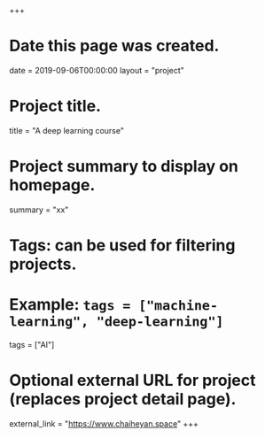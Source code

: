 +++
# Date this page was created.
date = 2019-09-06T00:00:00
layout = "project"

# Project title.
title = "A deep learning course"

# Project summary to display on homepage.
summary = "xx"

# Tags: can be used for filtering projects.
# Example: `tags = ["machine-learning", "deep-learning"]`
tags = ["AI"]

# Optional external URL for project (replaces project detail page).
external_link = "https://www.chaiheyan.space"
+++
